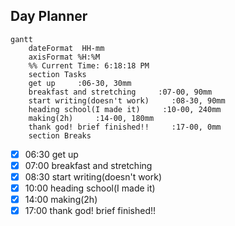## Day Planner
```mermaid
gantt
    dateFormat  HH-mm
    axisFormat %H:%M
    %% Current Time: 6:18:18 PM
    section Tasks
    get up     :06-30, 30mm
    breakfast and stretching     :07-00, 90mm
    start writing(doesn't work)     :08-30, 90mm
    heading school(I made it)     :10-00, 240mm
    making(2h)     :14-00, 180mm
    thank god! brief finished!!     :17-00, 0mm
    section Breaks

```

- [x] 06:30 get up
- [x] 07:00 breakfast and stretching
- [x] 08:30 start writing(doesn't work)
- [x] 10:00 heading school(I made it)
- [x] 14:00 making(2h)
- [x] 17:00 thank god! brief finished!!